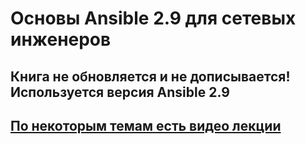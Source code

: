 # Основы Ansible 2.9 для сетевых инженеров

## Книга не обновляется и не дописывается! Используется версия Ansible 2.9
## [По некоторым темам есть видео лекции](https://www.youtube.com/playlist?list=PLah0HUih_ZRnuI_K5-GV4FdAO9dVkRIGF)

